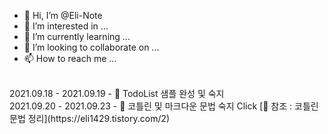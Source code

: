 - 👋 Hi, I’m @Eli-Note
- 👀 I’m interested in ...
- 🌱 I’m currently learning ...
- 💞️ I’m looking to collaborate on ...
- 📫 How to reach me ...
<br>
2021.09.18 - 2021.09.19
- 📝 TodoList 샘플 완성 및 숙지
<br>
2021.09.20 - 2021.09.23
- 📝 코틀린 및 마크다운 문법 숙지 
Click [📎 참조 : 코틀린 문법 정리](https://eli1429.tistory.com/2) 
